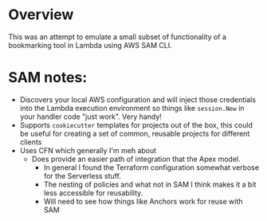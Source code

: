 # Overview
This was an attempt to emulate a small subset of functionality of a bookmarking tool in Lambda using AWS SAM CLI.


# SAM notes:
- Discovers your local AWS configuration and will inject those credentials into the Lambda execution environment so things like `session.New` in your handler code "just work".  Very handy!
- Supports `cookiecutter` templates for projects out of the box, this could be useful for creating a set of common, reusable projects for different clients
- Uses CFN which generally I'm meh about
  - Does provide an easier path of integration that the Apex model.
    - In general I found the Terraform configuration somewhat verbose for the Serverless stuff.
    - The nesting of policies and what not in SAM I think makes it a bit less accessible for reusability.
    - Will need to see how things like Anchors work for reuse with SAM
